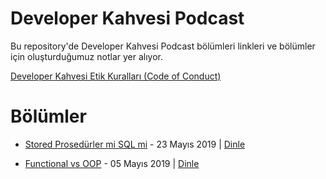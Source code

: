 # Developer Kahvesi Podcast
Bu repository'de Developer Kahvesi Podcast bölümleri linkleri ve bölümler için oluşturduğumuz notlar yer alıyor.

[Developer Kahvesi Etik Kuralları (Code of Conduct)](/docs/CodeOfConduct.md)

# Bölümler

* [Stored Prosedürler mi SQL mi](/episodes/ep002.md) - 23 Mayıs 2019 | [Dinle](https://podcasts.apple.com/us/podcast/sp-mi-sql-mi/id1463881341?i=1000439172100)


* [Functional vs OOP](/episodes/ep001.md) - 05 Mayıs 2019 | [Dinle](https://podcasts.apple.com/us/podcast/functional-vs-oop/id1463881341?i=1000438195285)
